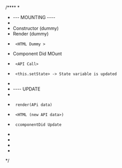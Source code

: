 


/****
 *
 * --- MOUNTING ----
 *
 * Constructor (dummy)
 * Render (dummy)
 *      <HTML Dummy >
 * Component Did MOunt
 *      <API Call>
 *      <this.setState> -> State variable is updated
 *
 * ---- UPDATE
 *
 *      render(APi data)
 *      <HTML (new API data>)
 *      ccomponentDid Update
 *
 *
 *
 *
 */